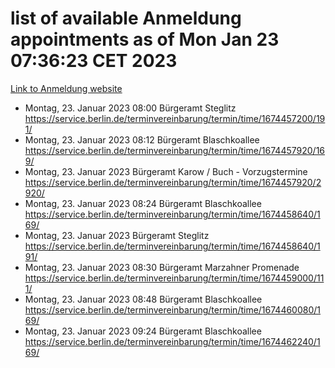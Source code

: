 # list of available Anmeldung appointments as of Mon Jan 23 07:36:23 CET 2023
[Link to Anmeldung website](https://service.berlin.de/terminvereinbarung/termin/tag.php?termin=0&anliegen[]=120686&dienstleisterlist=122210,122217,327316,122219,327312,122227,327314,122231,327346,122243,327348,122252,329742,122260,329745,122262,329748,122254,329751,122271,327278,122273,327274,122277,327276,330436,122280,327294,122282,327290,122284,327292,327539,122291,327270,122285,327266,122286,327264,122296,327268,150230,329760,122301,327282,122297,327286,122294,327284,122312,329763,122314,329775,122304,327330,122311,327334,122309,327332,122281,327352,122279,329772,122276,327324,122274,327326,122267,329766,122246,327318,122251,327320,122257,327322,122208,327298,122226,327300,121362,121364&herkunft=http%3A%2F%2Fservice.berlin.de%2Fdienstleistung%2F120686%2F)
- Montag, 23. Januar 2023 08:00 Bürgeramt Steglitz https://service.berlin.de/terminvereinbarung/termin/time/1674457200/191/
- Montag, 23. Januar 2023 08:12 Bürgeramt Blaschkoallee https://service.berlin.de/terminvereinbarung/termin/time/1674457920/169/
- Montag, 23. Januar 2023  Bürgeramt Karow / Buch - Vorzugstermine https://service.berlin.de/terminvereinbarung/termin/time/1674457920/2920/
- Montag, 23. Januar 2023 08:24 Bürgeramt Blaschkoallee https://service.berlin.de/terminvereinbarung/termin/time/1674458640/169/
- Montag, 23. Januar 2023  Bürgeramt Steglitz https://service.berlin.de/terminvereinbarung/termin/time/1674458640/191/
- Montag, 23. Januar 2023 08:30 Bürgeramt Marzahner Promenade https://service.berlin.de/terminvereinbarung/termin/time/1674459000/111/
- Montag, 23. Januar 2023 08:48 Bürgeramt Blaschkoallee https://service.berlin.de/terminvereinbarung/termin/time/1674460080/169/
- Montag, 23. Januar 2023 09:24 Bürgeramt Blaschkoallee https://service.berlin.de/terminvereinbarung/termin/time/1674462240/169/
